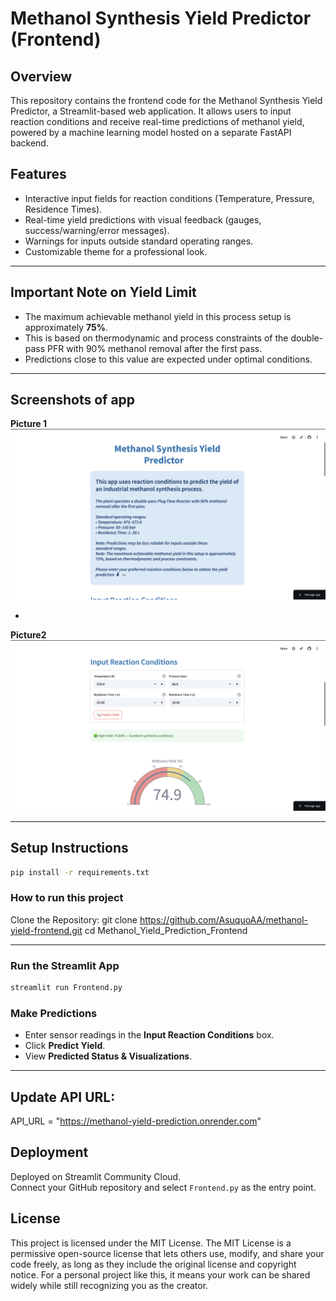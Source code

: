 # Methanol Synthesis Yield Predictor (Frontend)

## Overview
This repository contains the frontend code for the Methanol Synthesis Yield Predictor, a Streamlit-based web application. It allows users to input reaction conditions and receive real-time predictions of methanol yield, powered by a machine learning model hosted on a separate FastAPI backend.

## Features
- Interactive input fields for reaction conditions (Temperature, Pressure, Residence Times).
- Real-time yield predictions with visual feedback (gauges, success/warning/error messages).
- Warnings for inputs outside standard operating ranges.
- Customizable theme for a professional look.

--- 

## Important Note on Yield Limit

- The maximum achievable methanol yield in this process setup is approximately **75%**.
- This is based on thermodynamic and process constraints of the double-pass PFR with 90% methanol removal after the first pass.
- Predictions close to this value are expected under optimal conditions.

---

## Screenshots of app
**Picture 1**
![Output1](https://github.com/AsuquoAA/Methanol-Yield-Prediction_Frontend/blob/main/Screenshot%202025-05-26%20at%2020.50.46.png)

-

**Picture2**
![Output2](https://github.com/AsuquoAA/Methanol-Yield-Prediction_Frontend/blob/main/Screenshot%202025-05-26%20at%2020.51.18.png)

---
  
## **Setup Instructions**

```sh
pip install -r requirements.txt

```
### How to run this project
Clone the Repository:
git clone https://github.com/AsuquoAA/methanol-yield-frontend.git
cd Methanol_Yield_Prediction_Frontend

---

### **Run the Streamlit App**
```sh
streamlit run Frontend.py
```

### **Make Predictions**
- Enter sensor readings in the **Input Reaction Conditions** box.
- Click **Predict Yield**.
- View **Predicted Status & Visualizations**.

---


## Update API URL:  
API_URL = "https://methanol-yield-prediction.onrender.com"


## Deployment
Deployed on Streamlit Community Cloud.  
Connect your GitHub repository and select `Frontend.py` as the entry point.

## License
This project is licensed under the MIT License. The MIT License is a permissive open-source license that lets others use, modify, and share your code freely, as long as they include the original license and copyright notice. For a personal project like this, it means your work can be shared widely while still recognizing you as the creator.
